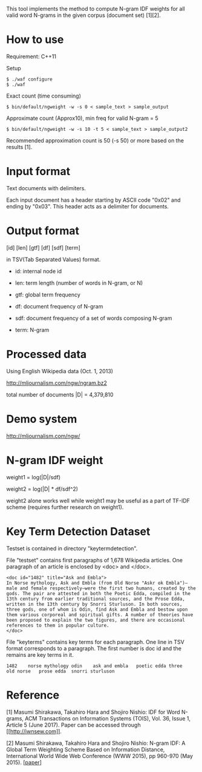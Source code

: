 This tool implements the method to compute N-gram IDF weights for all valid word N-grams in the given corpus (document set) [1][2].

# How to use

Requirement: C++11

Setup

    $ ./waf configure
    $ ./waf

Exact count (time consuming)

    $ bin/default/ngweight -w -s 0 < sample_text > sample_output

Approximate count (Approx10), min freq for valid N-gram = 5

    $ bin/default/ngweight -w -s 10 -t 5 < sample_text > sample_output2

Recommended approximation count is 50 (-s 50) or more based on the results [1].

# Input format

Text documents with delimiters.

Each input document has a header starting by ASCII code "0x02" and ending by "0x03". This header acts as a delimiter for documents.

# Output format

[id]    [len]   [gtf]   [df]    [sdf]   [term]

in TSV(Tab Separated Values) format.

* id: internal node id

* len: term length (number of words in N-gram, or N)

* gtf: global term frequency

* df: document frequency of N-gram

* sdf: document frequency of a set of words composing N-gram

* term: N-gram

# Processed data

Using English Wikipedia data (Oct. 1, 2013)

http://mljournalism.com/ngw/ngram.bz2

total number of documents |D| = 4,379,810

# Demo system

http://mljournalism.com/ngw/

# N-gram IDF weight

weight1 = log(|D|/sdf)

weight2 = log(|D| * df/sdf^2)

weight2 alone works well while weight1 may be useful as a part of TF-IDF scheme (requires further research on weight1).

# Key Term Detection Dataset

Testset is contained in directory "keytermdetection".

File "testset" contains first paragraphs of 1,678 Wikipedia articles.
One paragraph of an article is enclosed by \<doc\> and \</doc\>.

    <doc id="1482" title="Ask and Embla">
    In Norse mythology, Ask and Embla (from Old Norse "Askr ok Embla")—male and female respectively—were the first two humans, created by the gods. The pair are attested in both the Poetic Edda, compiled in the 13th century from earlier traditional sources, and the Prose Edda, written in the 13th century by Snorri Sturluson. In both sources, three gods, one of whom is Odin, find Ask and Embla and bestow upon them various corporeal and spiritual gifts. A number of theories have been proposed to explain the two figures, and there are occasional references to them in popular culture.
    </doc>

File "keyterms" contains key terms for each paragraph.
One line in TSV format corresponds to a paragraph.
The first number is doc id and the remains are key terms in it.

    1482	norse mythology odin	ask and embla	poetic edda	three	old norse	prose edda	snorri sturluson

# Reference

[1] Masumi Shirakawa, Takahiro Hara and Shojiro Nishio: IDF for Word N-grams, ACM Transactions on Information Systems (TOIS), Vol. 36, Issue 1, Article 5 (June 2017). Paper can be accessed through [[http://iwnsew.com]].

[2] Masumi Shirakawa, Takahiro Hara and Shojiro Nishio: N-gram IDF: A Global Term Weighting Scheme Based on Information Distance, International World Wide Web Conference (WWW 2015), pp 960-970 (May 2015). [[paper](http://iwnsew.com/material/www2015/www2015paper.pdf)]

